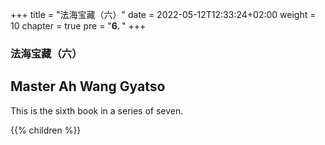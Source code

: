 +++
title = "法海宝藏（六）"
date = 2022-05-12T12:33:24+02:00
weight = 10
chapter = true
pre = "<b>6. </b>"
+++
### 法海宝藏（六）
## Master Ah Wang Gyatso

This is the sixth book in a series of seven.


{{% children  %}}
